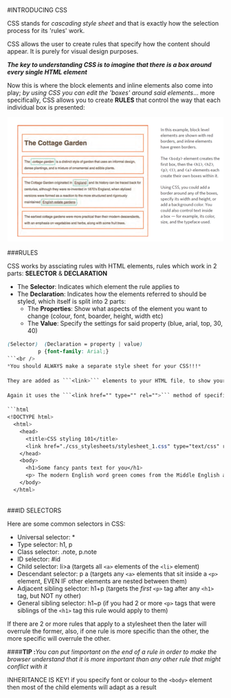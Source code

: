 #INTRODUCING CSS

CSS stands for *cascading style sheet* and that is exactly how the selection process for its 'rules' work.


CSS allows the user to create rules that specify how the content should appear. It is purely for visual design purposes.

__*The key to understanding CSS is to imagine that there is a box around every single HTML element*__

Now this is where the block elements and inline elements also come into play; *by using CSS you can edit the 'boxes' around said elements*... more specifically, CSS allows you to create __RULES__ that control the way that each individual box is presented:

![](./images/css_boxes.png "CSS/html boxes example")

###RULES

CSS works by assciating rules with HTML elements, rules which work in 2 parts: __SELECTOR__ & __DECLARATION__

  * The __Selector__: Indicates which element the rule applies to
  * The __Declaration__: Indicates how the elements referred to should be styled, which itself is split into 2 parts:
    * The __Properties__: Show what aspects of the element you want to change (colour, font, boarder, height, width etc)
    * The __Value__: Specify the settings for said property (blue, arial, top, 30, 40)


```css
(Selector)  (Declaration = property | value)
          p {font-family: Arial;}
```<br />
*You should ALWAYS make a separate style sheet for your CSS!!!*

They are added as ```<link>``` elements to your HTML file, to show your browser where to find them, and is kept in the ```<head>``` tag because it is important but not to be shown to the user.

Again it uses the ```<link href="" type="" rel="">``` method of specification:

```html
<!DOCTYPE html>
  <html>
    <head>
      <title>CSS styling 101</title>
      <link href="./css_stylesheets/stylesheet_1.css" type="text/css" rel="stylesheet" />
    </head>
    <body>
      <h1>Some fancy pants text for you</h1>
      <p> The modern English word green comes from the Middle English and Anglo-Saxon word grene, from the same Germanic root as the words "grass" and "grow".</p>
    </body>
  </html>
```
<br>
###ID SELECTORS

Here are some common selectors in CSS:

  * Universal selector: *
  * Type selector: h1, p
  * Class selector: .note, p.note
  * ID selector: #id
  * Child selector: li>a (targets all ```<a>``` elements of the ```<li>``` element)
  * Descendant selector: p a (targets any ```<a>``` elements that sit inside a ```<p>``` element, EVEN IF other elements are nested between them)
  * Adjacent sibling selector: h1+p (targets the *first* ```<p>``` tag after any ```<h1>``` tag, but NOT ny other)
  * General sibling selector: h1~p (if you had 2 or more ```<p>``` tags that were siblings of the ```<h1>``` tag this rule would apply to them)

If there are 2 or more rules that apply to a stylesheet then the later will overrule the former, also, if one rule is more specific than the other, the more specific will overrule the other.

####__TIP :__*You can put !important on the end of a rule in order to make the browser understand that it is more important than any other rule that might conflict with it*

INHERITANCE IS KEY! if you specify font or colour to the ```<body>``` element then most of the child elements will adapt as a result















